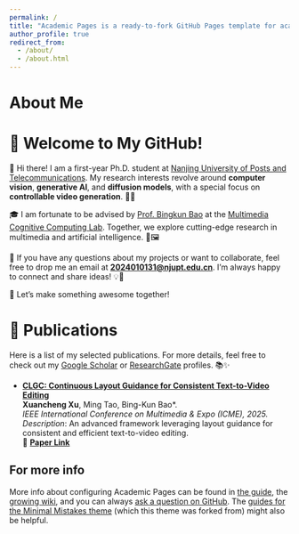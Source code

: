 ```yaml
---
permalink: /
title: "Academic Pages is a ready-to-fork GitHub Pages template for academic personal websites"
author_profile: true
redirect_from: 
  - /about/
  - /about.html
---
```

# About Me

# 🎉 Welcome to My GitHub!

👋 Hi there! I am a first-year Ph.D. student at [Nanjing University of Posts and Telecommunications](https://www.njupt.edu.cn/). My research interests revolve around **computer vision**, **generative AI**, and **diffusion models**, with a special focus on **controllable video generation**. 🎥✨

🎓 I am fortunate to be advised by [Prof. Bingkun Bao](https://www.scholat.com/bkbao.cn) at the [Multimedia Cognitive Computing Lab](https://mcclab.njupt.edu.cn/main.htm). Together, we explore cutting-edge research in multimedia and artificial intelligence. 🤖🖼️

📩 If you have any questions about my projects or want to collaborate, feel free to drop me an email at **2024010131@njupt.edu.cn**. I’m always happy to connect and share ideas! 💡🤝

🔗 Let’s make something awesome together!


# 📝 Publications

Here is a list of my selected publications. For more details, feel free to check out my [Google Scholar](#) or [ResearchGate](#) profiles. 📚✨

- **[CLGC: Continuous Layout Guidance for Consistent Text-to-Video Editing](#)**  
  **Xuancheng Xu**, Ming Tao, Bing-Kun Bao\*.  
  *IEEE International Conference on Multimedia & Expo (ICME), 2025.*  
  _Description_: An advanced framework leveraging layout guidance for consistent and efficient text-to-video editing.  
  🔗 **[Paper Link](#)**

For more info
------
More info about configuring Academic Pages can be found in [the guide](https://academicpages.github.io/markdown/), the [growing wiki](https://github.com/academicpages/academicpages.github.io/wiki), and you can always [ask a question on GitHub](https://github.com/academicpages/academicpages.github.io/discussions). The [guides for the Minimal Mistakes theme](https://mmistakes.github.io/minimal-mistakes/docs/configuration/) (which this theme was forked from) might also be helpful.
